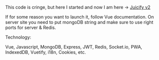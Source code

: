 This code is cringe, but here I started and now I am here -> <a href="https://github.com/whoisarjen/Juicify">Juicify v2</a>


If for some reason you want to launch it, follow Vue documentation. On server site you need to put mongoDB string and make sure to use right ports for server & Redis.


Technology:

Vue, Javascript, MongoDB, Express, JWT, Redis, Socket.io, PWA, IndexedDB, Vuetify, i18n, Cookies, etc.

